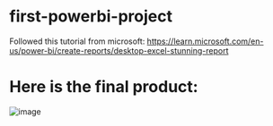# first-powerbi-project

Followed this tutorial from microsoft: https://learn.microsoft.com/en-us/power-bi/create-reports/desktop-excel-stunning-report

# Here is the final product:
![image](https://github.com/user-attachments/assets/0b675ab7-affa-4d17-bdd6-ab35dfc9485b)
